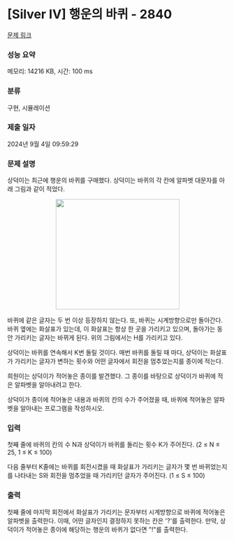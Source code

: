 # [Silver IV] 행운의 바퀴 - 2840 

[문제 링크](https://www.acmicpc.net/problem/2840) 

### 성능 요약

메모리: 14216 KB, 시간: 100 ms

### 분류

구현, 시뮬레이션

### 제출 일자

2024년 9월 4일 09:59:29

### 문제 설명

<p>상덕이는 최근에 행운의 바퀴를 구매했다. 상덕이는 바퀴의 각 칸에 알파벳 대문자를 아래 그림과 같이 적었다.</p>

<p style="text-align: center;"><img alt="" src="https://upload.acmicpc.net/d8130f7d-f2a8-4317-9b5c-0f189a661365/-/preview/" style="width: 283px; height: 253px;"></p>

<p>바퀴에 같은 글자는 두 번 이상 등장하지 않는다. 또, 바퀴는 시계방향으로만 돌아간다. 바퀴 옆에는 화살표가 있는데, 이 화살표는 항상 한 곳을 가리키고 있으며, 돌아가는 동안 가리키는 글자는 바뀌게 된다. 위의 그림에서는 H를 가리키고 있다.</p>

<p>상덕이는 바퀴를 연속해서 K번 돌릴 것이다. 매번 바퀴를 돌릴 때 마다, 상덕이는 화살표가 가리키는 글자가 변하는 횟수와 어떤 글자에서 회전을 멈추었는지를 종이에 적는다.</p>

<p>희원이는 상덕이가 적어놓은 종이를 발견했다. 그 종이를 바탕으로 상덕이가 바퀴에 적은 알파벳을 알아내려고 한다.</p>

<p>상덕이가 종이에 적어놓은 내용과 바퀴의 칸의 수가 주어졌을 때, 바퀴에 적어놓은 알파벳을 알아내는 프로그램을 작성하시오.</p>

### 입력 

 <p>첫째 줄에 바퀴의 칸의 수 N과 상덕이가 바퀴를 돌리는 횟수 K가 주어진다. (2 ≤ N ≤ 25, 1 ≤ K ≤ 100)</p>

<p>다음 줄부터 K줄에는 바퀴를 회전시켰을 때 화살표가 가리키는 글자가 몇 번 바뀌었는지를 나타내는 S와 회전을 멈추었을 때 가리키던 글자가 주어진다. (1 ≤ S ≤ 100)</p>

### 출력 

 <p>첫째 줄에 마지막 회전에서 화살표가 가리키는 문자부터 시계방향으로 바퀴에 적어놓은 알파벳을 출력한다. 이때, 어떤 글자인지 결정하지 못하는 칸은 '?'를 출력한다. 만약, 상덕이가 적어놓은 종이에 해당하는 행운의 바퀴가 없다면 "!"를 출력한다. </p>

